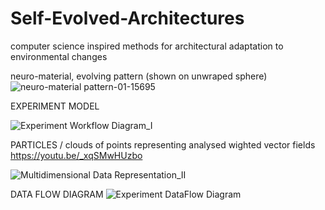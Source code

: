 # Self-Evolved-Architectures
computer science inspired methods for architectural adaptation to environmental changes

neuro-material, evolving pattern (shown on unwraped sphere)
![neuro-material pattern-01-15695](https://user-images.githubusercontent.com/34107769/192793543-fbc52571-0262-4c38-9454-9e93f3cc4e18.png)

EXPERIMENT MODEL

![Experiment Workflow Diagram_I](https://user-images.githubusercontent.com/34107769/192790139-87d316ef-85d1-4127-9b56-4b7362331bca.png)

PARTICLES / clouds of points representing analysed wighted vector fields
https://youtu.be/_xqSMwHUzbo

![Multidimensional Data Representation_II](https://user-images.githubusercontent.com/34107769/192790069-32985ace-7fe5-4665-8100-40716a4524ab.png)

DATA FLOW DIAGRAM
![Experiment DataFlow Diagram](https://user-images.githubusercontent.com/34107769/192790912-67a31d27-94e1-4a1a-9756-8309cf69ef2f.png)
